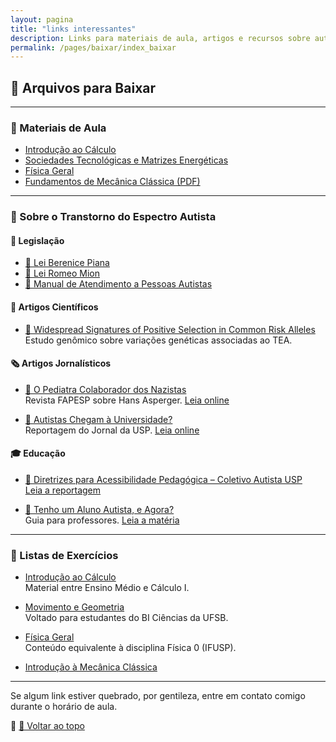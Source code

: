 ```yaml
---
layout: pagina
title: "links interessantes"
description: Links para materiais de aula, artigos e recursos sobre autismo e ensino.
permalink: /pages/baixar/index_baixar
---
```


## 📁 Arquivos para Baixar

---

### 📘 Materiais de Aula

- [Introdução ao Cálculo](https://itxesco.github.io/pages/notas/introcalculo/index.html)  
- [Sociedades Tecnológicas e Matrizes Energéticas](https://itxesco.github.io/pages/notas/ISC0462.html)  
- [Física Geral](https://itxesco.github.io/pages/notas/fisicageral/index.html)  
- [Fundamentos de Mecânica Clássica (PDF)](https://itxesco.github.io/pages/aulas/ISC0752_files/ISC0752_notas_de_aula.pdf)

---

### 🧠 Sobre o Transtorno do Espectro Autista

#### 📜 Legislação

- [📄 Lei Berenice Piana](https://itxesco.github.io/biblioteca/tea/legislacao/lei_berenice_piana.pdf)  
- [📄 Lei Romeo Mion](https://itxesco.github.io/biblioteca/tea/legislacao/lei_romeo_mion.pdf)  
- [📄 Manual de Atendimento a Pessoas Autistas](https://itxesco.github.io/biblioteca/tea/legislacao/manual_de_atendimento_a_pessoas_com_transtorno_do_espectro_autista.pdf)

#### 🧬 Artigos Científicos

- [📄 Widespread Signatures of Positive Selection in Common Risk Alleles](https://itxesco.github.io/biblioteca/tea/artigos/file-3.pdf)  
  <span class="text-sm text-gray-600">Estudo genômico sobre variações genéticas associadas ao TEA.</span>

#### 🗞 Artigos Jornalísticos

- [📄 O Pediatra Colaborador dos Nazistas](https://itxesco.github.io/biblioteca/tea/divulgacao/asperger_fapesp.pdf)  
  <span class="text-sm text-gray-600">Revista FAPESP sobre Hans Asperger. [Leia online](https://revistapesquisa.fapesp.br/o-pediatra-colaborador-dos-nazistas/)</span>

- [📄 Autistas Chegam à Universidade?](https://itxesco.github.io/biblioteca/tea/divulgacao/autistas_usp.pdf)  
  <span class="text-sm text-gray-600">Reportagem do Jornal da USP. [Leia online](https://jornal.usp.br/universidade/autistas-chegam-a-universidade-novo-coletivo-da-usp-quer-conscientizar-sobre-neurodiversidade/)</span>

#### 🎓 Educação

- [📄 Diretrizes para Acessibilidade Pedagógica – Coletivo Autista USP](https://itxesco.github.io/biblioteca/tea/educacao/coletivo_diretrizes.pdf)  
  <span class="text-sm text-gray-600">[Leia a reportagem](https://jornal.usp.br/diversidade/coletivo-autista-da-usp-apresenta-diretrizes-para-acessibilidade-pedagogica/)</span>

- [📄 Tenho um Aluno Autista, e Agora?](https://itxesco.github.io/biblioteca/tea/educacao/coletivo_diretrizes.pdf)  
  <span class="text-sm text-gray-600">Guia para professores. [Leia a matéria](https://jornal.usp.br/diversidade/coletivo-autista-da-usp-lanca-guia-com-praticas-inclusivas-voltado-para-professores-e-funcionarios/)</span>

---

### 📄 Listas de Exercícios

- [Introdução ao Cálculo](https://itxesco.github.io/pages/notas/introcalculo/listas.html)  
  <span class="text-sm text-gray-600">Material entre Ensino Médio e Cálculo I.</span>

- [Movimento e Geometria](https://itxesco.github.io/pages/notas/ISC0302.html)  
  <span class="text-sm text-gray-600">Voltado para estudantes do BI Ciências da UFSB.</span>

- [Física Geral](https://itxesco.github.io/pages/notas/fisicageral/listas.html)  
  <span class="text-sm text-gray-600">Conteúdo equivalente à disciplina Física 0 (IFUSP).</span>

- [Introdução à Mecânica Clássica](https://itxesco.github.io/pages/aulas/ISC0752_files/listas.html)

---

Se algum link estiver quebrado, por gentileza, entre em contato comigo durante o horário de aula.

📌 [🔼 Voltar ao topo](#top)
